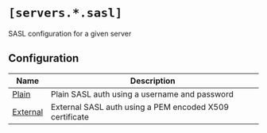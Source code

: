 # `[servers.*.sasl]`

SASL configuration for a given server

## Configuration

| Name                      | Description                                             |
| ------------------------- | ------------------------------------------------------- |
| [Plain](./plain.md)       | Plain SASL auth using a username and password           |
| [External](./external.md) | External SASL auth using a PEM encoded X509 certificate |
